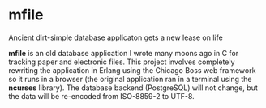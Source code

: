 mfile
=====

Ancient dirt-simple database applicaton gets a new lease on life

<b>mfile</b> is an old database application I wrote many moons ago in
C for tracking paper and electronic files. This project involves
completely rewriting the application in Erlang using the Chicago Boss
web framework so it runs in a browser (the original application ran in
a terminal using the <b>ncurses</b> library). The database backend
(PostgreSQL) will not change, but the data will be re-encoded from
ISO-8859-2 to UTF-8.
